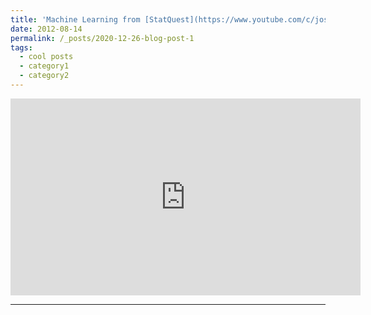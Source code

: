 ```yaml
---
title: 'Machine Learning from [StatQuest](https://www.youtube.com/c/joshstarmer)'
date: 2012-08-14
permalink: /_posts/2020-12-26-blog-post-1
tags:
  - cool posts
  - category1
  - category2
---
```


<iframe width="560" height="315" src="https://www.youtube.com/embed/videoseries?list=PLblh5JKOoLUICTaGLRoHQDuF_7q2GfuJF" frameborder="0" allow="accelerometer; autoplay; clipboard-write; encrypted-media; gyroscope; picture-in-picture" allowfullscreen></iframe>

------